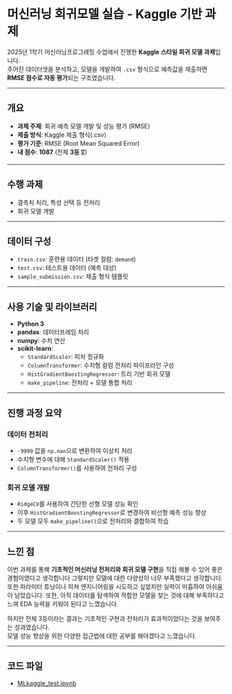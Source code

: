 # 머신러닝 회귀모델 실습 - Kaggle 기반 과제

2025년 1학기 머신러닝프로그래밍 수업에서 진행한 **Kaggle 스타일 회귀 모델 과제**입니다.  
주어진 데이터셋을 분석하고, 모델을 개발하여 `.csv` 형식으로 예측값을 제출하면 **RMSE 점수로 자동 평가**되는 구조였습니다.

---

## 개요

- **과제 주제**: 회귀 예측 모델 개발 및 성능 평가 (RMSE)
- **제출 방식**: Kaggle 제출 형식(.csv)
- **평가 기준**: RMSE (Root Mean Squared Error)
- **내 점수**: **1087** (전체 **3등** 🎖️)

---

## 수행 과제

- 결측치 처리, 특성 선택 등 전처리
- 회귀 모델 개발

---

## 데이터 구성

- `train.csv`: 훈련용 데이터 (타겟 컬럼: `demand`)
- `test.csv`: 테스트용 데이터 (예측 대상)
- `sample_submission.csv`: 제출 형식 템플릿

---

## 사용 기술 및 라이브러리

- **Python 3**
- **pandas**: 데이터프레임 처리
- **numpy**: 수치 연산
- **scikit-learn**:
  - `StandardScaler`: 피처 정규화
  - `ColumnTransformer`: 수치형 컬럼 전처리 파이프라인 구성
  - `HistGradientBoostingRegressor`: 트리 기반 회귀 모델
  - `make_pipeline`: 전처리 + 모델 통합 처리
 
---

## 진행 과정 요약
### 데이터 전처리
- `-9999` 값을 `np.nan`으로 변환하여 이상치 처리
- 수치형 변수에 대해 `StandardScaler()` 적용
- `ColumnTransformer()`를 사용하여 전처리 구성

  
### 회귀 모델 개발
- `RidgeCV`를 사용하여 간단한 선형 모델 성능 확인
- 이후 `HistGradientBoostingRegressor`로 변경하여 비선형 예측 성능 향상
- 두 모델 모두 `make_pipeline()`으로 전처리와 결합하여 학습

---

## 느낀 점

이번 과제를 통해 **기초적인 머신러닝 전처리와 회귀 모델 구현**을 직접 해볼 수 있어 좋은 경험이였다고 생각합니다
그렇지만 모델에 대한 다양성이 너무 부족했다고 생각합니다. 또한 파라미터 튜닝이나 피쳐 엔지니어링을 시도하고 싶었지만 실력이 미흡하여 아쉬움이 남았습니다.
또한, 아직 데이터를 탐색하여 적합한 모델을 찾는 것에 대해 부족하다고 느껴 EDA 능력을 키워야 된다고 느꼈습니다. 

하지만 전체 3등이라는 결과는 기초적인 구현과 전처리가 효과적이었다는 것을 보여주는 성과였습니다.  
모델 성능 향상을 위한 다양한 접근법에 대한 공부를 해야겠다고 느꼈습니다.

---

## 코드 파일

- [MLkaggle_test.ipynb](./MLkaggle_test.ipynb)
